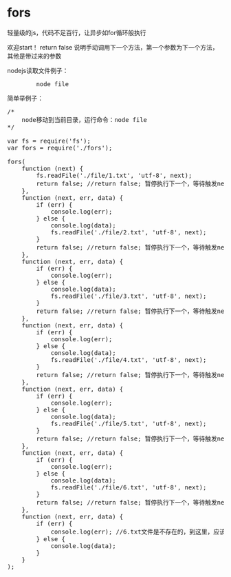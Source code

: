 # fors
轻量级的js，代码不足百行，让异步如for循环般执行


欢迎start！
return false 说明手动调用下一个方法，第一个参数为下一个方法，其他是带过来的参数

nodejs读取文件例子：
<pre>
        node file
</pre>

简单举例子：
<pre>
/*
    node移动到当前目录，运行命令：node file
*/

var fs = require('fs');
var fors = require('./fors');

fors(
    function (next) {
        fs.readFile('./file/1.txt', 'utf-8', next);
        return false; //return false; 暂停执行下一个，等待触发next函数
    },
    function (next, err, data) {
        if (err) {
            console.log(err);
        } else {
            console.log(data);
            fs.readFile('./file/2.txt', 'utf-8', next);
        }
        return false; //return false; 暂停执行下一个，等待触发next函数
    },
    function (next, err, data) {
        if (err) {
            console.log(err);
        } else {
            console.log(data);
            fs.readFile('./file/3.txt', 'utf-8', next);
        }
        return false; //return false; 暂停执行下一个，等待触发next函数
    },
    function (next, err, data) {
        if (err) {
            console.log(err);
        } else {
            console.log(data);
            fs.readFile('./file/4.txt', 'utf-8', next);
        }
        return false; //return false; 暂停执行下一个，等待触发next函数
    },
    function (next, err, data) {
        if (err) {
            console.log(err);
        } else {
            console.log(data);
            fs.readFile('./file/5.txt', 'utf-8', next);
        }
        return false; //return false; 暂停执行下一个，等待触发next函数
    },
    function (next, err, data) {
        if (err) {
            console.log(err);
        } else {
            console.log(data);
            fs.readFile('./file/6.txt', 'utf-8', next);
        }
        return false; //return false; 暂停执行下一个，等待触发next函数
    },
    function (next, err, data) {
        if (err) {
            console.log(err); //6.txt文件是不存在的，到这里，应该是执行错误
        } else {
            console.log(data);
        }
    }
);
</pre>
